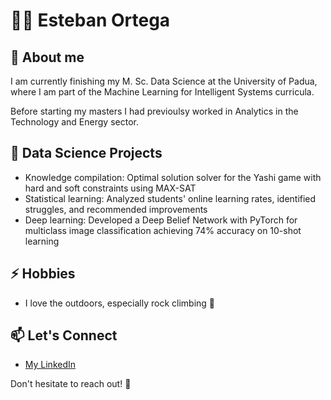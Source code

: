 # 👨‍💻 Esteban Ortega

## 🚀 About me

I am currently finishing my M. Sc. Data Science at the University of Padua, where I am part of the Machine Learning for Intelligent Systems curricula. 

Before starting my masters I had previoulsy worked in Analytics in the Technology and Energy sector.

## 🔭 Data Science Projects
- Knowledge compilation: Optimal solution solver for the Yashi game with hard and soft constraints using MAX-SAT
- Statistical learning: Analyzed students' online learning rates, identified struggles, and recommended improvements
- Deep learning: Developed a Deep Belief Network with PyTorch for multiclass image classification achieving 74% accuracy on 10-shot learning


## ⚡ Hobbies
- I love the outdoors, especially rock climbing :sunrise_over_mountains:

## 📫 Let's Connect

- [My LinkedIn](https://www.linkedin.com/in/esteban-ortega-dom/)

Don't hesitate to reach out! 🌟


<!--
**estebano-git/estebano-git** is a ✨ _special_ ✨ repository because its `README.md` (this file) appears on your GitHub profile.

Here are some ideas to get you started:

- 🔭 I’m currently working on ...
- 🌱 I’m currently learning ...
- 👯 I’m looking to collaborate on ...
- 🤔 I’m looking for help with ...
- 💬 Ask me about ...
- 📫 How to reach me: ...
- 😄 Pronouns: ...
- ⚡ Fun fact: ...
-->
